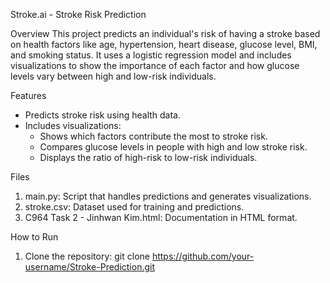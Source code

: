 Stroke.ai - Stroke Risk Prediction

Overview
This project predicts an individual's risk of having a stroke based on health factors like age, hypertension, heart disease, glucose level, BMI, and smoking status. It uses a logistic regression model and includes visualizations to show the importance of each factor and how glucose levels vary between high and low-risk individuals.

Features
- Predicts stroke risk using health data.
- Includes visualizations:
  - Shows which factors contribute the most to stroke risk.
  - Compares glucose levels in people with high and low stroke risk.
  - Displays the ratio of high-risk to low-risk individuals.

Files
1. main.py: Script that handles predictions and generates visualizations.
2. stroke.csv: Dataset used for training and predictions.
3. C964 Task 2 - Jinhwan Kim.html: Documentation in HTML format.

How to Run
1. Clone the repository:
   git clone https://github.com/your-username/Stroke-Prediction.git

